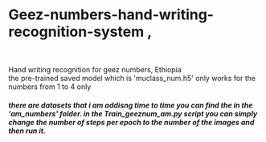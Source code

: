 # <h1> Geez-numbers-hand-writing-recognition-system ,</h1> <br />
Hand writing recognition for geez numbers, Ethiopia <br />
the pre-trained saved model which is 'muclass_num.h5' only works for the numbers from 1 to 4 only <br />

##### there are datasets that i am addisng time to time you can find the in the 'am_numbers' folder. in the Train_geeznum_am.py script you can simply change the number of steps per epoch to the number of the images and then run it.


